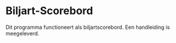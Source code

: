 # Biljart-Scorebord
Dit programma functioneert als biljartscorebord. Een handleiding is meegeleverd.
